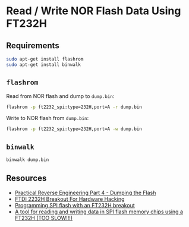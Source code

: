 # Read / Write NOR Flash Data Using FT232H

## Requirements

```bash
sudo apt-get install flashrom
sudo apt-get install binwalk
```

## `flashrom`

Read from NOR flash and dump to `dump.bin`:

```bash
flashrom -p ft2232_spi:type=232H,port=A -r dump.bin
```

Write to NOR flash from `dump.bin`:

```bash
flashrom -p ft2232_spi:type=232H,port=A -w dump.bin
```

## `binwalk`

```bash
binwalk dump.bin
```

## Resources

- [Practical Reverse Engineering Part 4 - Dumping the Flash](https://jcjc-dev.com/2016/06/08/reversing-huawei-4-dumping-flash/)
- [FTDI 2232H Breakout For Hardware Hacking](https://hackaday.io/project/164346-andxor-dc27-badge/log/166065-ftdi-2232h-breakout-for-hardware-hacking)
- [Programming SPI flash with an FT232H breakout](https://learn.adafruit.com/programming-spi-flash-prom-with-an-ft232h-breakout)
- [A tool for reading and writing data in SPI flash memory chips using a FT232H (TOO SLOW!!!)](https://github.com/swharden/FTFlash)
